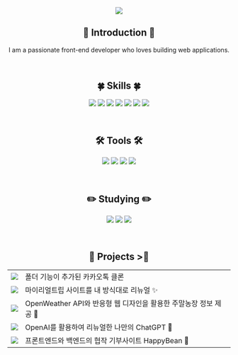 <p align="center">
  <img src="https://capsule-render.vercel.app/api?type=waving&color=6874A8&height=200&section=header&text=Hello,%20I'm%20LeeYerim&fontSize=70" />
</p>


<h2 align="center">🙌 Introduction 🙌</h2>
<p align="center">I am a passionate front-end developer who loves building web applications.</p>

<br>

<h2 align="center">🍀 Skills 🍀</h2>
<p align="center">
  <img src="https://img.shields.io/badge/HTML-E34F26?logo=html5&logoColor=white&style=flat-square" />
  <img src="https://img.shields.io/badge/CSS-1572B6?logo=css3&logoColor=white&style=flat-square" />
  <img src="https://img.shields.io/badge/SCSS-CC6699?logo=sass&logoColor=white&style=flat-square" />
  <img src="https://img.shields.io/badge/Java-007396?logo=java&logoColor=white&style=flat-square" />
  <img src="https://img.shields.io/badge/JavaScript-F7DF1E?logo=javascript&logoColor=black&style=flat-square" />
  <img src="https://img.shields.io/badge/MySQL-4479A1?logo=mysql&logoColor=white&style=flat-square" />
  <img src="https://img.shields.io/badge/JSP-007396?logo=java&logoColor=white&style=flat-square" />
</p>

<br>

<h2 align="center">🛠️ Tools 🛠️</h2>
<p align="center">
  <img src="https://img.shields.io/badge/Eclipse-2C2255?logo=eclipse&logoColor=white&style=flat-square" />
  <img src="https://img.shields.io/badge/Visual%20Studio%20Code-007ACC?logo=visual-studio-code&logoColor=white&style=flat-square" />
  <img src="https://img.shields.io/badge/Tomcat-F8DC75?logo=apache-tomcat&logoColor=black&style=flat-square" />
  <img src="https://img.shields.io/badge/GitHub-181717?logo=github&logoColor=white&style=flat-square" />
</p>

<br>

<h2 align="center">✏️ Studying ✏️</h2>
<p align="center">
  <img src="https://img.shields.io/badge/React-61DAFB?logo=react&logoColor=white&style=flat-square" />
  <img src="https://img.shields.io/badge/Vue.js-4FC08D?logo=vue.js&logoColor=white&style=flat-square" />
  <img src="https://img.shields.io/badge/Spring-6DB33F?logo=spring&logoColor=white&style=flat-square" />
</p>

<br>

<h2 align="center">💪 Projects >💪</h2>
<table align="center">
  <tr>
    <td><img src="https://img.shields.io/badge/mykakao-FFCD00?style=flat-square&logo=kakao" /></td>
    <td> 폴더 기능이 추가된 카카오톡 클론</td>
  </tr>
  <tr>
    <td><img src="https://img.shields.io/badge/My%20Real%20Trip-764ABC?style=flat-square&logo=airplane" /></td>
    <td> 마이리얼트립 사이트를 내 방식대로 리뉴얼 ✨</td>
  </tr>
  <tr>
    <td><img src="https://img.shields.io/badge/public%20API-2E8B57?style=flat-square&logo=cloud" /></td>
    <td> OpenWeather API와 반응형 웹 디자인을 활용한 주말농장 정보 제공 🌱</td>
  </tr>
  <tr>
    <td><img src="https://img.shields.io/badge/chat%20GPT-00AEEF?style=flat-square&logo=openai" /></td>
    <td> OpenAI를 활용하여 리뉴얼한 나만의 ChatGPT 💙</td>
  </tr>
  <tr>
    <td><img src="https://img.shields.io/badge/HappyBean-7BB661?style=flat-square&logo=leaf" /></td>
    <td> 프론트엔드와 백엔드의 협작 기부사이트 HappyBean 🌿</td>
  </tr>
</table>


<br>



